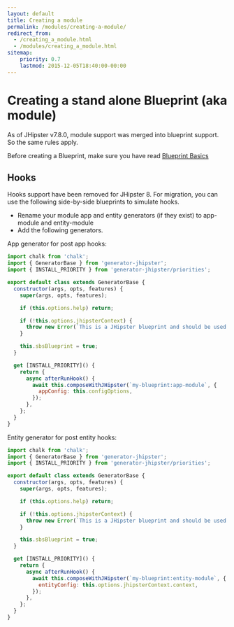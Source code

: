 ```yaml
---
layout: default
title: Creating a module
permalink: /modules/creating-a-module/
redirect_from:
  - /creating_a_module.html
  - /modules/creating_a_module.html
sitemap:
    priority: 0.7
    lastmod: 2015-12-05T18:40:00-00:00
---
```


# <i class="fa fa-cube"></i> Creating a stand alone Blueprint (aka module)

As of JHipster v7.8.0, module support was merged into blueprint support. So the same rules apply.

Before creating a Blueprint, make sure you have read [Blueprint Basics](/module/blueprint-basics)

## Hooks

Hooks support have been removed for JHipster 8. For migration, you can use the following side-by-side blueprints to simulate hooks.

- Rename your module app and entity generators (if they exist) to app-module and entity-module
- Add the following generators.

App generator for post app hooks:

```javascript
import chalk from 'chalk';
import { GeneratorBase } from 'generator-jhipster';
import { INSTALL_PRIORITY } from 'generator-jhipster/priorities';

export default class extends GeneratorBase {
  constructor(args, opts, features) {
    super(args, opts, features);

    if (this.options.help) return;

    if (!this.options.jhipsterContext) {
      throw new Error(`This is a JHipster blueprint and should be used only like ${chalk.yellow('jhipster --blueprints myBlueprint')}`);
    }

    this.sbsBlueprint = true;
  }

  get [INSTALL_PRIORITY]() {
    return {
      async afterRunHook() {
        await this.composeWithJHipster(`my-blueprint:app-module`, {
          appConfig: this.configOptions,
        });
      },
    };
  }
}
```

Entity generator for post entity hooks:

```javascript
import chalk from 'chalk';
import { GeneratorBase } from 'generator-jhipster';
import { INSTALL_PRIORITY } from 'generator-jhipster/priorities';

export default class extends GeneratorBase {
  constructor(args, opts, features) {
    super(args, opts, features);

    if (this.options.help) return;

    if (!this.options.jhipsterContext) {
      throw new Error(`This is a JHipster blueprint and should be used only like ${chalk.yellow('jhipster --blueprints myBlueprint')}`);
    }

    this.sbsBlueprint = true;
  }

  get [INSTALL_PRIORITY]() {
    return {
      async afterRunHook() {
        await this.composeWithJHipster(`my-blueprint:entity-module`, {
          entityConfig: this.options.jhipsterContext.context,
        });
      },
    };
  }
}
```